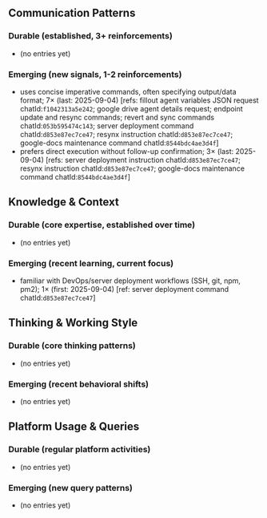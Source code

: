 ## Communication Patterns
### Durable (established, 3+ reinforcements)
- (no entries yet)

### Emerging (new signals, 1-2 reinforcements)
- uses concise imperative commands, often specifying output/data format; 7× (last: 2025-09-04) [refs: fillout agent variables JSON request chatId:`f1042313a5e242`; google drive agent details request; endpoint update and resync commands; revert and sync commands chatId:`053b595474c143`; server deployment command chatId:`d853e87ec7ce47`; resynx instruction chatId:`d853e87ec7ce47`; google-docs maintenance command chatId:`8544bdc4ae3d4f`]
- prefers direct execution without follow-up confirmation; 3× (last: 2025-09-04) [refs: server deployment instruction chatId:`d853e87ec7ce47`; resynx instruction chatId:`d853e87ec7ce47`; google-docs maintenance command chatId:`8544bdc4ae3d4f`]

## Knowledge & Context
### Durable (core expertise, established over time)
- (no entries yet)

### Emerging (recent learning, current focus)
- familiar with DevOps/server deployment workflows (SSH, git, npm, pm2); 1× (first: 2025-09-04) [ref: server deployment command chatId:`d853e87ec7ce47`]

## Thinking & Working Style
### Durable (core thinking patterns)
- (no entries yet)

### Emerging (recent behavioral shifts)
- (no entries yet)

## Platform Usage & Queries
### Durable (regular platform activities)
- (no entries yet)

### Emerging (new query patterns)
- (no entries yet)